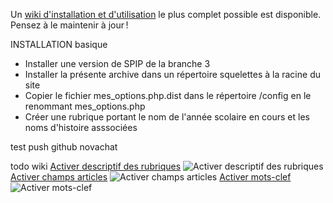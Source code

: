 Un [wiki d'installation et d'utilisation](https://github.com/ccnum/plugin_air_laclasse/wiki) le plus complet possible
est disponible. Pensez à le maintenir à jour !


INSTALLATION basique

- Installer une version de SPIP de la branche 3
- Installer la présente archive dans un répertoire squelettes à la racine du site
- Copier le fichier mes_options.php.dist dans le répertoire /config en le renommant mes_options.php
- Créer une rubrique portant le nom de l'année scolaire en cours et les noms d'histoire asssociées

test push github novachat


todo wiki
[Activer descriptif des rubriques](https://petitfablab.laclasse.com/ecrire/?exec=configurer_contenu)
![Activer descriptif des rubriques](/img/doc/activer_descriptif_rubriques.avif "Activer descriptif des rubriques")
[Activer champs articles](https://petitfablab.laclasse.com/ecrire/?exec=configurer_contenu)
![Activer champs articles](/img/doc/contenus_supplementaires_articles.avif "Activer champs articles")
[Activer mots-clef](https://petitfablab.laclasse.com/ecrire/?exec=configurer_contenu)
![Activer mots-clef](/img/doc/activer_mots_clef.avif "Activer mots-clef")
